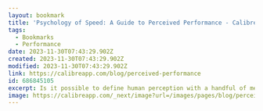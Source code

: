 ```yaml
---
layout: bookmark
title: 'Psychology of Speed: A Guide to Perceived Performance - Calibre'
tags:
  - Bookmarks
  - Performance
date: 2023-11-30T07:43:29.902Z
created: 2023-11-30T07:43:29.902Z
modified: 2023-11-30T07:43:29.902Z
link: https://calibreapp.com/blog/perceived-performance
id: 686845105
excerpt: Is it possible to define human perception with a handful of metrics? Learn how people comprehend time, and use this knowledge to make even longer waits feel less frustrating.
image: https://calibreapp.com/_next/image?url=/images/pages/blog/perceived-performance.jpg&w=1200&q=65
---
```

